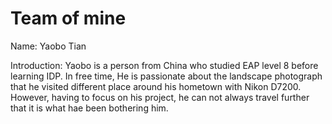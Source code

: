 # Team of mine
Name: Yaobo Tian

Introduction: Yaobo is a person from China who studied EAP level 8 before learning IDP. In free time, He is passionate about the landscape photograph that he visited different place around his hometown with Nikon D7200. However, having to focus on his project, he can not always travel further that it is what hae been bothering him.

